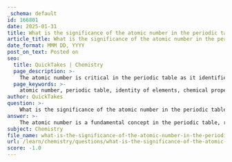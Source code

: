```yaml
---
_schema: default
id: 166801
date: 2025-01-31
title: What is the significance of the atomic number in the periodic table?
article_title: What is the significance of the atomic number in the periodic table?
date_format: MMM DD, YYYY
post_on_text: Posted on
seo:
  title: QuickTakes | Chemistry
  page_description: >-
    The atomic number is critical in the periodic table as it identifies elements, determines their properties, and organizes them systematically, influencing electron configuration, ion formation, and predicting undiscovered elements.
  page_keywords: >-
    atomic number, periodic table, identity of elements, chemical properties, electron configuration, formation of ions, isotopes, predictive power, element organization, periodic trends
author: QuickTakes
question: >-
    What is the significance of the atomic number in the periodic table?
answer: >-
    The atomic number is a fundamental concept in the periodic table, representing the number of protons in the nucleus of an atom. Here are several key points highlighting its significance:\n\n1. **Identity of Elements**: The atomic number uniquely identifies each chemical element. For example, hydrogen has an atomic number of 1 (one proton), carbon has an atomic number of 6 (six protons), and iron has an atomic number of 26 (twenty-six protons). This unique identification is crucial for distinguishing between different elements.\n\n2. **Position in the Periodic Table**: Elements are arranged in the periodic table in order of increasing atomic number. This organization allows for a systematic understanding of the relationships between different elements. As you move from left to right across a period, the atomic number increases, which also influences the properties of the elements.\n\n3. **Chemical Properties**: The atomic number determines the electron configuration of an atom, particularly the arrangement of electrons in the outermost shell (valence electrons). Elements in the same group (vertical columns) have similar chemical properties because they have the same number of valence electrons, which influences their reactivity and the types of bonds they can form.\n\n4. **Formation of Ions**: The atomic number also plays a role in the formation of ions. Atoms can gain or lose electrons to achieve a stable electron configuration, resulting in positively charged ions (cations) or negatively charged ions (anions). The number of protons (atomic number) affects the attraction between the nucleus and the electrons, influencing how easily an atom can lose or gain electrons.\n\n5. **Isotopes**: While the atomic number defines the element, the number of neutrons can vary, leading to different isotopes of the same element. Isotopes have the same atomic number but different mass numbers due to the varying number of neutrons. This is important in fields such as nuclear chemistry and medicine.\n\n6. **Predictive Power**: The arrangement of elements by atomic number allows scientists to predict the existence and properties of undiscovered elements. The periodic trends observed, such as electronegativity, atomic radius, and ionization energy, are all influenced by the atomic number.\n\nIn summary, the atomic number is crucial for understanding the identity, properties, and behavior of elements in chemistry. It serves as the foundation for the organization of the periodic table and provides insights into the chemical relationships between different elements.
subject: Chemistry
file_name: what-is-the-significance-of-the-atomic-number-in-the-periodic-table.md
url: /learn/chemistry/questions/what-is-the-significance-of-the-atomic-number-in-the-periodic-table
score: -1.0
---
```


&nbsp;